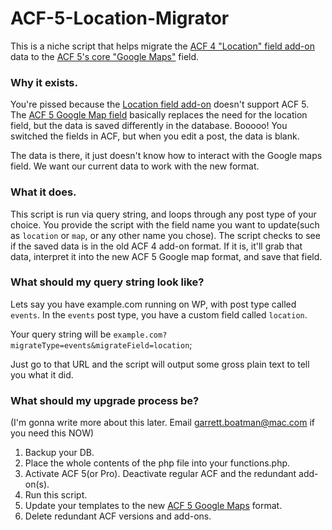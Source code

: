 # ACF-5-Location-Migrator
This is a niche script that helps migrate the [ACF 4 "Location" field add-on](https://wordpress.org/plugins/advanced-custom-fields-location-field-add-on) data to the [ACF 5's core "Google Maps"](http://www.advancedcustomfields.com/resources/google-map/) field. 
### Why it exists.
You're pissed because the [Location field add-on](https://wordpress.org/plugins/advanced-custom-fields-location-field-add-on) doesn't support ACF 5. The [ACF 5 Google Map field](http://www.advancedcustomfields.com/resources/google-map/) basically replaces the need for the location field, but the data is saved differently in the database. Booooo! You switched the fields in ACF, but when you edit a post, the data is blank. 

The data is there, it just doesn't know how to interact with the Google maps field. We want our current data to work with the new format.
### What it does.
This script is run via query string, and loops through any post type of your choice. You provide the script with the field name you want to update(such as `location` or `map`, or any other name you chose). The script checks to see if the saved data is in the old ACF 4 add-on format. If it is, it'll grab that data, interpret it into the new ACF 5 Google map format, and save that field.
### What should my query string look like?
Lets say you have example.com running on WP, with post type called `events`. In the `events` post type, you have a custom field called `location`. 

Your query string will be `example.com?migrateType=events&migrateField=location`;

Just go to that URL and the script will output some gross plain text to tell you what it did.
### What should my upgrade process be?
(I'm gonna write more about this later. Email garrett.boatman@mac.com if you need this NOW) 

1. Backup your DB.
2. Place the whole contents of the php file into your functions.php. 
3. Activate ACF 5(or Pro). Deactivate regular ACF and the redundant add-on(s).
3. Run this script.
4. Update your templates to the new [ACF 5 Google Maps](http://www.advancedcustomfields.com/resources/google-map/) format.
5. Delete redundant ACF versions and add-ons.